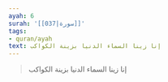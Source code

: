 ```yaml
---
ayah: 6
surah: '[[037|سورة]]'
tags:
- quran/ayah
text: إنا زينا السماء الدنيا بزينة الكواكب
---
```

> إنا زينا السماء الدنيا بزينة الكواكب
